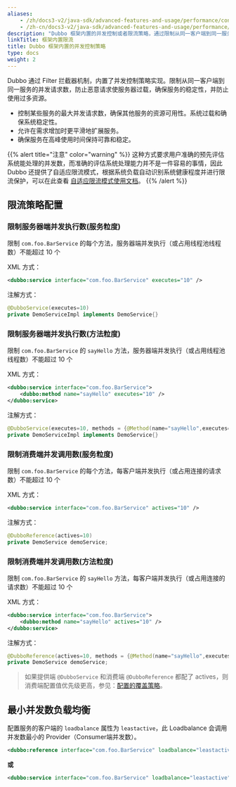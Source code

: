 ```yaml
---
aliases:
    - /zh/docs3-v2/java-sdk/advanced-features-and-usage/performance/concurrency-control/
    - /zh-cn/docs3-v2/java-sdk/advanced-features-and-usage/performance/concurrency-control/
description: "Dubbo 框架内置的并发控制或者限流策略，通过限制从同一客户端到同一服务的并发请求数，防止恶意请求使服务器过载，确保服务的稳定性，并防止使用过多资源。"
linkTitle: 框架内置限流
title: Dubbo 框架内置的并发控制策略
type: docs
weight: 2
---
```


Dubbo 通过 Filter 拦截器机制，内置了并发控制策略实现。限制从同一客户端到同一服务的并发请求数，防止恶意请求使服务器过载，确保服务的稳定性，并防止使用过多资源。

* 控制某些服务的最大并发请求数，确保其他服务的资源可用性。系统过载和确保系统稳定性。
* 允许在需求增加时更平滑地扩展服务。
* 确保服务在高峰使用时间保持可靠和稳定。

{{% alert title="注意" color="warning" %}}
这种方式要求用户准确的预先评估系统能处理的并发数，而准确的评估系统处理能力并不是一件容易的事情，因此 Dubbo 还提供了自适应限流模式，根据系统负载自动识别系统健康程度并进行限流保护，可以在此查看 [自适应限流模式使用文档](../adaptive-concurrency-control)。
{{% /alert %}}

## 限流策略配置
### 限制服务器端并发执行数(服务粒度)

限制 `com.foo.BarService` 的每个方法，服务器端并发执行（或占用线程池线程数）不能超过 10 个

XML 方式：
```xml
<dubbo:service interface="com.foo.BarService" executes="10" />
```

注解方式：
```java
@DubboService(executes=10)
private DemoServiceImpl implements DemoService{}
```

### 限制服务器端并发执行数(方法粒度)

限制 `com.foo.BarService` 的 `sayHello` 方法，服务器端并发执行（或占用线程池线程数）不能超过 10 个

XML 方式：
```xml
<dubbo:service interface="com.foo.BarService">
    <dubbo:method name="sayHello" executes="10" />
</dubbo:service>
```

注解方式：
```java
@DubboService(executes=10, methods = {@Method(name="sayHello",executes=10)})
private DemoServiceImpl implements DemoService{}
```

### 限制消费端并发调用数(服务粒度)

限制 `com.foo.BarService` 的每个方法，每客户端并发执行（或占用连接的请求数）不能超过 10 个

XML 方式：
```xml
<dubbo:service interface="com.foo.BarService" actives="10" />
```

注解方式：
```java
@DubboReference(actives=10)
private DemoService demoService;
```

### 限制消费端并发调用数(方法粒度)

限制 `com.foo.BarService` 的 `sayHello` 方法，每客户端并发执行（或占用连接的请求数）不能超过 10 个

XML 方式：
```xml
<dubbo:service interface="com.foo.BarService">
    <dubbo:method name="sayHello" actives="10" />
</dubbo:service>
```

注解方式：
```java
@DubboReference(actives=10, methods = {@Method(name="sayHello",executes=10)})
private DemoService demoService;
```

> 如果提供端 `@DubboService` 和消费端 `@DubboReference` 都配了 actives，则消费端配置值优先级更高，参见：[配置的覆盖策略](https://dubbo.apache.org/zh-cn/overview/mannual/java-sdk/reference-manual/config/principle/)。

## 最小并发数负载均衡

配置服务的客户端的 `loadbalance` 属性为 `leastactive`，此 Loadbalance 会调用并发数最小的 Provider（Consumer端并发数）。

```xml
<dubbo:reference interface="com.foo.BarService" loadbalance="leastactive" />
```

**或**

```xml
<dubbo:service interface="com.foo.BarService" loadbalance="leastactive" />
```